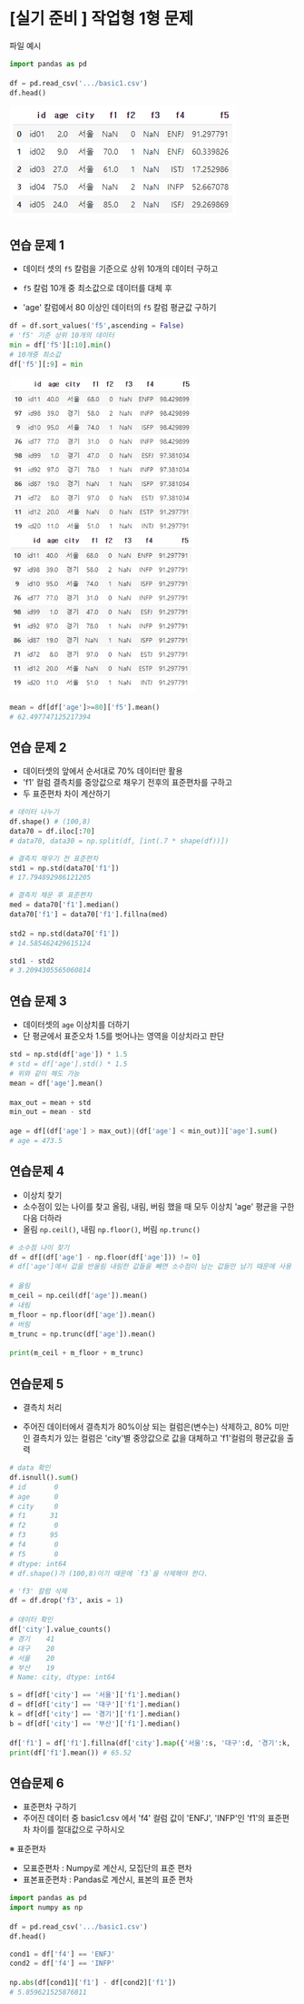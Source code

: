 # [실기 준비 ] 작업형 1형 문제

파일 예시

```python
import pandas as pd

df = pd.read_csv('.../basic1.csv')
df.head()
```

![image-20211102145528356](markdown-images/image-20211102145528356.png)

## 연습 문제 1

- 데이터 셋의 `f5` 칼럼을 기준으로 상위 10개의 데이터 구하고

- `f5` 칼럼 10개 중 최소값으로 데이터를 대체 후

- 'age' 칼럼에서 80 이상인 데이터의 `f5` 칼럼 평균값 구하기

```python
df = df.sort_values('f5',ascending = False)
# 'f5' 기준 상위 10개의 데이터
min = df['f5'][:10].min()
# 10개중 최소값
df['f5'][:9] = min
```

<img src="markdown-images/image-20211102145806632.png" alt="image-20211102145806632" style="zoom:80%;" />   <img src="markdown-images/image-20211102145816590.png" alt="image-20211102145816590" style="zoom:80%;" />   

```python
mean = df[df['age']>=80]['f5'].mean()
# 62.497747125217394
```



## 연습 문제 2

- 데이터셋의 앞에서 순서대로 70% 데이터만 활용
- 'f1' 컬럼 결측치를 중앙값으로 채우기 전후의 표준편차를 구하고
- 두 표준편차 차이 계산하기

```python
# 데이터 나누기
df.shape() # (100,8)
data70 = df.iloc[:70]
# data70, data30 = np.split(df, [int(.7 * shape(df))])
```

```python
# 결측치 채우기 전 표준편차
std1 = np.std(data70['f1'])
# 17.794892986121205
```

```python
# 결측치 채운 후 표준편차
med = data70['f1'].median()
data70['f1'] = data70['f1'].fillna(med)

std2 = np.std(data70['f1'])
# 14.585462429615124
```

```python
std1 - std2
# 3.2094305565060814
```



## 연습 문제 3

- 데이터셋의 `age` 이상치를 더하기
- 단 평균에서 표준오차 1.5를 벗어나는 영역을 이상치라고 판단

```python
std = np.std(df['age']) * 1.5
# std = df['age'].std() * 1.5
# 위와 같이 해도 가능
mean = df['age'].mean()

max_out = mean + std
min_out = mean - std

age = df[(df['age'] > max_out)|(df['age'] < min_out)]['age'].sum()
# age = 473.5
```




## 연습문제 4
- 이상치 찾기
- 소수점이 있는 나이를 찾고 올림, 내림, 버림 했을 때 모두 이상치 'age' 평균을 구한 다음 더하라
- 올림 `np.ceil()`, 내림 `np.floor()`, 버림 `np.trunc()`

```python
# 소수점 나이 찾기
df = df[(df['age'] - np.floor(df['age'])) != 0]
# df['age']에서 값을 반올림 내림한 값들을 빼면 소수점이 남는 값들만 남기 때문에 사용 

# 올림
m_ceil = np.ceil(df['age']).mean()
# 내림
m_floor = np.floor(df['age']).mean()
# 버림
m_trunc = np.trunc(df['age']).mean()

print(m_ceil + m_floor + m_trunc)
```


## 연습문제 5

- 결측치 처리

- 주어진 데이터에서 결측치가 80%이상 되는 컬럼은(변수는) 삭제하고, 80% 미만인 결측치가 있는 컬럼은 'city'별 중앙값으로 값을 대체하고 'f1'컬럼의 평균값을 출력

```python
# data 확인
df.isnull().sum()
# id       0
# age      0
# city     0
# f1      31
# f2       0
# f3      95
# f4       0
# f5       0
# dtype: int64
# df.shape()가 (100,8)이기 때문에 `f3`을 삭제해야 한다.
```

```python
# 'f3' 칼럼 삭제
df = df.drop('f3', axis = 1)

# 데이터 확인
df['city'].value_counts()
# 경기    41
# 대구    20
# 서울    20
# 부산    19
# Name: city, dtype: int64
```

```python
s = df[df['city'] == '서울']['f1'].median()
d = df[df['city'] == '대구']['f1'].median()
k = df[df['city'] == '경기']['f1'].median()
b = df[df['city'] == '부산']['f1'].median()

df['f1'] = df['f1'].fillna(df['city'].map({'서울':s, '대구':d, '경기':k, '부산':b}))
print(df['f1'].mean()) # 65.52
```

## 연습문제 6
- 표준편차 구하기
- 주어진 데이터 중 basic1.csv 에서 'f4' 컬럼 값이 'ENFJ', 'INFP'인 'f1'의 표준편차 차이를 절대값으로 구하시오

※ 표준편차

- 모표준편차 : Numpy로 계산시, 모집단의 표준 편차
- 표본표준편차 : Pandas로 계산시, 표본의 표준 편차

```python
import pandas as pd
import numpy as np

df = pd.read_csv('.../basic1.csv')
df.head()
```

```python
cond1 = df['f4'] == 'ENFJ'
cond2 = df['f4'] == 'INFP'

np.abs(df[cond1]['f1'] - df[cond2]['f1'])
# 5.859621525876811
```

